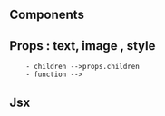 ## Components

## Props : text, image , style

        - children -->props.children
        - function -->

## Jsx
